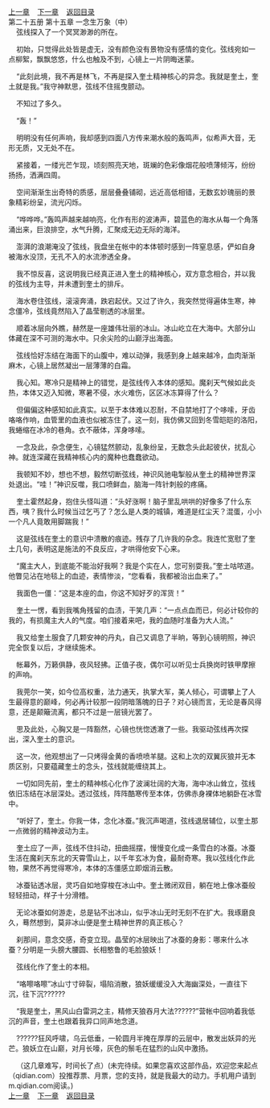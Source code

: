 
[上一章](https://github.com/xiaominghe2014/spider_book/blob/master/book/知北游/第376章.md)&nbsp;&nbsp;&nbsp;&nbsp;[下一章](https://github.com/xiaominghe2014/spider_book/blob/master/book/知北游/第378章.md)&nbsp;&nbsp;&nbsp;&nbsp;[返回目录](https://github.com/xiaominghe2014/spider_book/blob/master/book/知北游/README.md)
<br /> 第二十五册 第十五章 一念生万象（中）<br />
        弦线探入了一个冥冥渺渺的所在。

    初始，只觉得此处皆是虚无，没有颜色没有景物没有感情的变化。弦线宛如一点柳絮，飘飘悠悠，什么也触及不到，心镜上一片阴晦迷蒙。

    “此刻此境，我不再是林飞，不再是探入奎土精神核心的异念。我就是奎土，奎土就是我。”我守神默思，弦线不住摇曳颤动。

    不知过了多久。

    “轰！”

    明明没有任何声响，我却感到四面八方传来潮水般的轰鸣声，似希声大音，无形无质，又无处不在。

    紧接着，一缕光芒乍现，顷刻照亮天地，斑斓的色彩像烟花般喷薄倾泻，纷纷扬扬，洒满四周。

    空间渐渐生出奇特的质感，层层叠叠铺砌，远近高低相错，无数玄妙瑰丽的景象精彩纷呈，流光闪烁。

    “哗哗哗。”轰鸣声越来越响亮，化作有形的波涛声，碧蓝色的海水从每一个角落涌出来，巨浪排空，水气升腾，汇聚成无边无际的海洋。

    澎湃的浪潮淹没了弦线，我盘坐在帐中的本体顿时感到一阵窒息感，俨如自身被海水没顶，无孔不入的水流渗透全身。

    我不惊反喜，这说明我已经真正进入奎土的精神核心，双方意念相合，并以我的弦线为主导，并未遭到奎土的排斥。

    海水卷住弦线，滚滚奔涌，跌宕起伏。又过了许久，我突然觉得遍体生寒，神念僵冷，弦线竟然陷入了晶莹剔透的冰层里。

    顺着冰层向外瞧，赫然是一座雄伟壮丽的冰山。冰山屹立在大海中。大部分山体藏在深不可测的海水中。只余尖险的山巅浮出海面。

    弦线恰好冻结在海面下的山腹中，难以动弹，我感到身上越来越冷，血肉渐渐麻木，心镜上居然凝出一层薄薄的白霜。

    我心知。寒冷只是精神上的错觉，是弦线传入本体的感知。魔刹天气候如此炎热，本体又迈入知微，寒暑不侵，水火难伤，区区冰冻算得了什么？

    但偏偏这种感知如此真实。以至于本体难以忍耐，不自禁地打了个哆嗦，牙齿咯咯作响，血管里的血液也似被冻住了。这一刻，我仿佛又回到冬雪皑皑的洛阳，我蜷缩在冰冷的巷角。衣不蔽体，浑身哆嗦。

    一念及此，杂念便生，心镜猛然颤动，乱象纷呈，无数念头此起彼伏，扰乱心神。就连深藏在我精神核心内的魔种也蠢蠢欲动。

    我顿知不妙，想也不想，毅然切断弦线，神识风驰电掣般从奎土的精神世界深处退出。“哇！”神识反噬，我口喷鲜血，脑海一阵针刺般的疼痛。

    奎土霍然起身，抱住头怪叫道：“头好涨啊！脑子里乱哄哄的好像多了什么东西，咦？我什么时候当过乞丐了？怎么是人类的城镇，难道是红尘天？混蛋，小小一个凡人竟敢用脚踹我！”

    这是弦线在奎土的意识中溃散的痕迹。残存了几许我的杂念。我连忙宽慰了奎土几句，表明这是施法的不良反应，才哄得他安下心来。

    “魔主大人，到底能不能治好我啊？我是个实在人，您可别耍我。”奎土咕哝道。他瞥见沾在地毯上的血迹，表情惨淡，“您看看，我都被治出血来了。”

    我面色一僵：“这是本座的血，你这不知好歹的浑货！”

    奎土一愣，看到我嘴角残留的血渍，干笑几声：“一点点血而已，何必计较你的我的，有损魔主大人的气度。咱们接着来吧，我的血随时准备为大人流。”

    我又给奎土服食了几颗安神的丹丸，自己又调息了半晌，等到心镜明照，神识完全恢复以后，才继续施术。

    帐幕外，万籁俱静，夜风轻拂。正值子夜，偶尔可以听见士兵换岗时铁甲摩擦的声响。

    我莞尔一笑，如今位高权重，法力通天，执掌大军，美人倾心，可谓攀上了人生最得意的巅峰，何必再计较那一段阴暗落魄的日子？对心镜而言，无论是春风得意，还是颠簸流离，都只不过是一层镜光罢了。

    思及此处，心胸又是一阵豁然，心镜也恍惚透澈了一些。我驱动弦线再次探出，深入奎土的意识。

    这一次，他观想出了一只烤得金黄的香喷喷羊腿。这和上次的双翼灰狼并无本质区别，只要蕴藏奎土的念头，弦线就能缠绕其上。

    一切如同先前，奎土的精神核心化作了波澜壮阔的大海，海中冰山耸立，弦线依旧冻结在冰层深处。透过弦线，阵阵酷寒传至本体，仿佛赤身裸体地躺卧在冰雪中。

    “听好了，奎土。你我一体，念化冰蚕。”我沉声喝道，弦线退居辅位，以奎土那一点微弱的精神波动为主。

    奎土应了一声，弦线不住抖动，扭曲摇摆，慢慢变化成一条雪白的冰蚕。冰蚕生活在魔刹天东北的天霄雪山上，以千年玄冰为食，最耐奇寒。我以弦线化作此物，果然不再觉得寒冷，本体的冻僵感立即烟消云散。

    冰蚕钻透冰层，灵巧自如地穿梭在冰山中。奎土微闭双目，躺在地上像冰蚕般轻轻扭动，样子十分滑稽。

    无论冰蚕如何游走，总是钻不出冰山，似乎冰山无时无刻不在扩大。我琢磨良久，蓦然想到，莫非冰山便是奎土精神世界的真正核心？

    刹那间，意念交感，奇变立现。晶莹的冰层映出了冰蚕的身影：哪来什么冰蚕？分明是一头膀大腰圆、长相憨鲁的毛脸狼妖！

    弦线化作了奎土的本相。

    “咯嚓咯嚓”冰山寸寸碎裂，塌陷消散，狼妖缓缓没入大海幽深处，一直往下沉，往下沉??????

    “我是奎土，黑风山白雷洞之主，精修天狼吞月大法??????”营帐中回响着我低沉的声音，奎土也跟着我异口同声地念道。

    ??????狂风呼啸，乌云低垂，一轮圆月半掩在厚厚的云层中，散发出妖异的光芒。狼妖立在山巅，对月长嚎，灰色的鬃毛在猛烈的山风中激扬。

    （这几章难写，时间长了点）(未完待续。如果您喜欢这部作品，欢迎您来起点（qidian.com）投推荐票、月票，您的支持，就是我最大的动力。手机用户请到m.qidian.com阅读。)
  <br />
[上一章](https://github.com/xiaominghe2014/spider_book/blob/master/book/知北游/第376章.md)&nbsp;&nbsp;&nbsp;&nbsp;[下一章](https://github.com/xiaominghe2014/spider_book/blob/master/book/知北游/第378章.md)&nbsp;&nbsp;&nbsp;&nbsp;[返回目录](https://github.com/xiaominghe2014/spider_book/blob/master/book/知北游/README.md)
